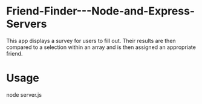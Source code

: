 # Friend-Finder---Node-and-Express-Servers

This app displays a survey for users to fill out.  Their results are then compared to a selection within an array and is then assigned an appropriate friend.

# Usage
node server.js